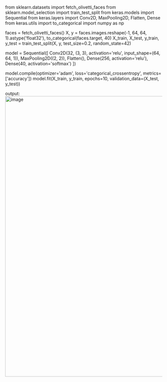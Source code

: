 
from sklearn.datasets import fetch_olivetti_faces
from sklearn.model_selection import train_test_split
from keras.models import Sequential
from keras.layers import Conv2D, MaxPooling2D, Flatten, Dense
from keras.utils import to_categorical
import numpy as np

faces = fetch_olivetti_faces()
X, y = faces.images.reshape(-1, 64, 64, 1).astype('float32'), to_categorical(faces.target, 40)
X_train, X_test, y_train, y_test = train_test_split(X, y, test_size=0.2, random_state=42)

model = Sequential([
    Conv2D(32, (3, 3), activation='relu', input_shape=(64, 64, 1)),
    MaxPooling2D((2, 2)), Flatten(),
    Dense(256, activation='relu'),
    Dense(40, activation='softmax')
])

model.compile(optimizer='adam', loss='categorical_crossentropy', metrics=['accuracy'])
model.fit(X_train, y_train, epochs=10, validation_data=(X_test, y_test))

output:
<img width="1600" height="900" alt="image" src="https://github.com/user-attachments/assets/50f27a48-0f3f-4d13-ae64-c8c595b77e2c" />
